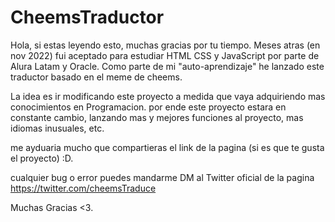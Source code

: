 # CheemsTraductor

Hola, si estas leyendo esto, muchas gracias por tu tiempo. Meses atras (en nov 2022) fui aceptado para estudiar HTML CSS y JavaScript 
por parte de Alura Latam y Oracle. Como parte de mi "auto-aprendizaje" he lanzado este traductor basado en el meme de cheems.

La idea es ir modificando este proyecto a medida que vaya adquiriendo mas conocimientos en Programacion. 
por ende este proyecto estara en constante cambio, lanzando mas y mejores funciones al proyecto, mas idiomas inusuales, etc.

me ayduaria mucho que compartieras el link de la pagina (si es que te gusta el proyecto) :D.

cualquier bug o error puedes mandarme DM al Twitter oficial de la pagina https://twitter.com/cheemsTraduce

Muchas Gracias <3.
